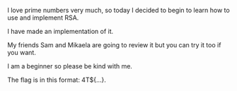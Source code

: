 I love prime numbers very much, so today I decided to begin to learn how to use and implement RSA.

I have made an implementation of it.

My friends Sam and Mikaela are going to review it but you can try it too if you want.

I am a beginner so please be kind with me.

The flag is in this format: 4T${...}.
